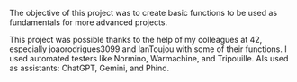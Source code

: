 The objective of this project was to create basic functions to be used as fundamentals for more advanced projects.

This project was possible thanks to the help of my colleagues at 42, especially joaorodrigues3099 and IanToujou with some of their functions. I used automated testers like Normino, Warmachine, and Tripouille.
AIs used as assistants: ChatGPT, Gemini, and Phind.

